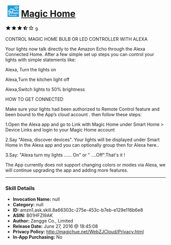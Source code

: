 # &nbsp;<img src="skill_icon" alt="Magic Home icon" width="36"> [Magic Home](http://alexa.amazon.com/#skills/amzn1.ask.skill.8a66303c-275e-453c-b7eb-e129e116b6e8)
![3.4 stars](../../images/ic_star_black_18dp_1x.png)![3.4 stars](../../images/ic_star_black_18dp_1x.png)![3.4 stars](../../images/ic_star_black_18dp_1x.png)![3.4 stars](../../images/ic_star_half_black_18dp_1x.png)![3.4 stars](../../images/ic_star_border_black_18dp_1x.png) 9

CONTROL MAGIC HOME BULB OR LED CONTROLLER WITH ALEXA

Your lights now talk directly to the Amazon Echo through the Alexa Connected Home. After a few simple set up steps you can control your lights with simple statements like:

Alexa, Turn the lights on

Alexa,Turn the kitchen light off

Alexa,Switch lights to 50% brightness


HOW TO GET CONNECTED

Make sure your lights had been authorized to Remote Control feature and been bound to the App’s cloud account . then follow these steps: 

1.Open the Alexa app and go to Link with Magic Home under Smart Home > Device Links and login to your Magic Home account

2.Say "Alexa, discover devices". Your lights will be displayed  under Smart Home in the Alexa app and you can optionally group then for Alexa here..

3.Say: "Alexa turn my lights …… On" or " ….Off".That's it !

The App currently does not support changing colors or modes via Alexa, we will continue upgrading the app and adding more features.

***

### Skill Details

* **Invocation Name:** null
* **Category:** null
* **ID:** amzn1.ask.skill.8a66303c-275e-453c-b7eb-e129e116b6e8
* **ASIN:** B01HFZI9AK
* **Author:** Zengge Co., Limited
* **Release Date:** June 27, 2016 @ 18:45:08
* **Privacy Policy:** http://magichue.net/WebZJCloud/Privacy.html
* **In-App Purchasing:** No

